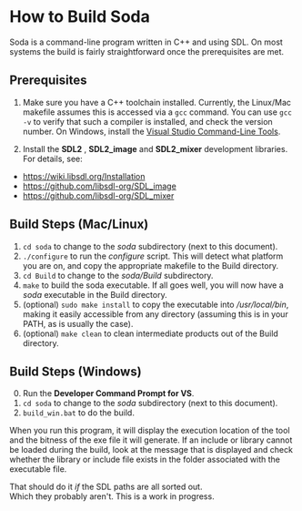 # How to Build Soda

Soda is a command-line program written in C++ and using SDL.  On most systems the build is fairly straightforward once the prerequisites are met.

## Prerequisites

1. Make sure you have a C++ toolchain installed.  Currently, the Linux/Mac makefile assumes this is accessed via a `gcc` command.  You can use `gcc -v` to verify that such a compiler is installed, and check the version number.  On Windows, install the [Visual Studio Command-Line Tools](https://docs.microsoft.com/en-us/cpp/build/walkthrough-compiling-a-native-cpp-program-on-the-command-line?view=vs-2019).

2. Install the **SDL2** , **SDL2_image** and **SDL2_mixer** development libraries.  For details, see:
- https://wiki.libsdl.org/Installation
- https://github.com/libsdl-org/SDL_image
- https://github.com/libsdl-org/SDL_mixer

## Build Steps (Mac/Linux)

1. `cd soda` to change to the _soda_ subdirectory (next to this document).
2. `./configure` to run the _configure_ script.  This will detect what platform you are on, and copy the appropriate makefile to the Build directory.
3. `cd Build` to change to the _soda/Build_ subdirectory.
4. `make` to build the soda executable.  If all goes well, you will now have a _soda_ executable in the Build directory.
5. (optional) `sudo make install` to copy the executable into _/usr/local/bin_, making it easily accessible from any directory (assuming this is in your PATH, as is usually the case).
6. (optional) `make clean` to clean intermediate products out of the Build directory.

## Build Steps (Windows)

0. Run the **Developer Command Prompt for VS**.
1. `cd soda` to change to the _soda_ subdirectory (next to this document).
2. `build_win.bat` to do the build.

When you run this program, it will display the execution location of the tool 
and the bitness of the exe file it will generate.
If an include or library cannot be loaded during the build, 
look at the message that is displayed and check whether the library 
or include file exists in the folder associated with the executable file.

That should do it _if_ the SDL paths are all sorted out.  
Which they probably aren't.  This is a work in progress.
